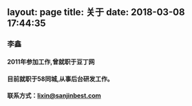 layout: page
title: 关于
date: 2018-03-08 17:44:35
---
### 李鑫
#### 2011年参加工作,曾就职于豆丁网
#### 目前就职于58同城,从事后台研发工作。


#### 联系方式：lixin@sanjinbest.com
